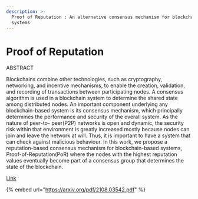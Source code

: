```yaml
---
description: >-
  Proof of Reputation : An alternative consensus mechanism for blockchain
  systems
---
```


# Proof of Reputation

ABSTRACT&#x20;

Blockchains combine other technologies, such as cryptography, networking, and incentive mechanisms, to enable the creation, validation, and recording of transactions between participating nodes. A consensus algorithm is used in a blockchain system to determine the shared state among distributed nodes. An important component underlying any blockchain-based system is its consensus mechanism, which principally determines the performance and security of the overall system. As the nature of peer-to- peer(P2P) networks is open and dynamic, the security risk within that environment is greatly increased mostly because nodes can join and leave the network at will. Thus, it is important to have a system that can check against malicious behaviour. In this work, we propose a reputation-based consensus mechanism for blockchain-based systems, Proof-of-Reputation(PoR) where the nodes with the highest reputation values eventually become part of a consensus group that determines the state of the blockchain.



[Link](https://arxiv.org/pdf/2108.03542.pdf)

{% embed url="https://arxiv.org/pdf/2108.03542.pdf" %}

